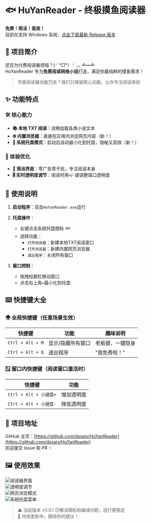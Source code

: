 # 🐟 HuYanReader - 终极摸鱼阅读器  
**免费！简洁！高效！**  
目前仅支持 Windows 系统，[点此下载最新 Release 版本](https://github.com/dssaiy/HuYanReader/releases/tag/v0.0.1)  

## 🎯 项目简介  
还在为付费阅读器烦恼？(╯°□°）╯︵ ┻━┻  
HuYanReader 专为**免费阅读网络小说**打造，满足你最纯粹的摸鱼需求！  
> 市面阅读器功能冗余？我们只保留核心功能，让你专注阅读体验  

## ✨ 功能特点  
### 🛠️ 核心能力  
- **📚 本地 TXT 阅读**：流畅加载各类小说文本  
- **🌐 内置浏览器**：直接在应用内浏览网页内容（新！）  
- **🚀 系统托盘模式**：启动后自动最小化到托盘，隐秘又高效（新！）  

### 🎨 体验优化  
- **💅 简洁界面**：零广告零干扰，专注阅读本身  
- **🎚️ 实时透明度调节**：阅读时用`+`/`-`键调整窗口透明度  

## 📖 使用说明  
1. **启动程序**：双击`HuYanReader.exe`运行  
2. **托盘操作**：  
   - 右键点击系统托盘图标 🐟  
   - 选择功能：  
     - `打开阅读器`：新建本地TXT阅读窗口  
     - `打开浏览器`：新建内置网页浏览器  
     - `退出程序`：关闭所有窗口  

3. **窗口控制**：  
   - 拖拽标题栏移动窗口  
   - 点击右上角`×`最小化到托盘  

## ⌨️ 快捷键大全  
### 🌍 全局快捷键（任意场景生效）  
| 快捷键 | 功能 | 趣味说明 |  
|--------|------|----------|  
| `Ctrl + Alt + M` | 显示/隐藏所有窗口 | 老板键，一键隐身 |  
| `Ctrl + Alt + Q` | 退出程序 | "我免费啦！" |  

### 🪟 窗口内快捷键（阅读窗口激活时）  
| 快捷键 | 功能 |  
|--------|------|  
| `Ctrl + Alt + 小键盘+` | 增加透明度 |  
| `Ctrl + Alt + 小键盘-` | 降低透明度 |  

## 🔗 项目地址  
GitHub 主页：[https://github.com/dssaiy/HuYanReader](https://github.com/dssaiy/HuYanReader)  
欢迎提交 Issue 和 PR ✨  

## 🖼️ 使用效果  
![阅读器界面](https://github.com/user-attachments/assets/4c71457f-6a33-4506-9846-da875f5a370d)  
![透明度调节](https://github.com/user-attachments/assets/cfb7244a-9f91-4e29-a455-e3def28719ac)  
![网页浏览模式](https://github.com/user-attachments/assets/faecb84b-72e5-481e-898e-0d77f2fcf4d3)  
![系统托盘菜单](https://github.com/user-attachments/assets/6c396378-5960-4f35-b81b-92bf2dfefab1)  

> ⚠️ 当前版本 v0.0.1 已解决图标和编译问题，运行更稳定  
> 🌱 持续更新中，期待你的建议！
